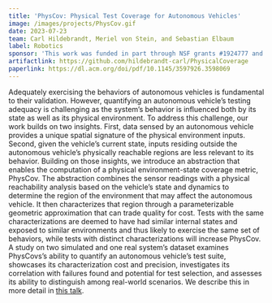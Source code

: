 ```yaml
---
title: 'PhysCov: Physical Test Coverage for Autonomous Vehicles'
image: /images/projects/PhysCov.gif
date: 2023-07-23
team: Carl Hildebrandt, Meriel von Stein, and Sebastian Elbaum
label: Robotics
sponsor: 'This work was funded in part through NSF grants #1924777 and #1909414, and AFOSR grant #FA9550-21-1-0164.'
artifactlink: https://github.com/hildebrandt-carl/PhysicalCoverage
paperlink: https://dl.acm.org/doi/pdf/10.1145/3597926.3598069
---
```


Adequately exercising the behaviors of autonomous vehicles is fundamental to their validation. However, quantifying an autonomous vehicle’s testing adequacy is challenging as the system’s behavior is influenced both by its state as well as its physical environment. To address this challenge, our work builds on two insights. First, data sensed by an autonomous vehicle provides a unique spatial signature of the physical environment inputs. Second, given the vehicle’s current state, inputs residing outside the autonomous vehicle’s physically reachable regions are less relevant to its behavior. Building on those insights, we introduce an abstraction that enables the computation of a physical environment-state coverage metric, PhysCov. The abstraction combines the sensor readings with a physical reachability analysis based on the vehicle’s state and dynamics to determine the region of the environment that may affect the autonomous vehicle. It then characterizes that region through a parameterizable geometric approximation that can trade quality for cost. Tests with the same characterizations are deemed to have had similar internal states and exposed to similar environments and thus likely to exercise the same set of behaviors, while tests with distinct characterizations will increase PhysCov. A study on two simulated and one real system’s dataset examines PhysCovs’s ability to quantify an autonomous vehicle’s test suite, showcases its characterization cost and precision, investigates its correlation with failures found and potential for test selection, and assesses its ability to distinguish among real-world scenarios. We describe this in more detail in [this talk](https://www.youtube.com/watch?v=NAGcOydSh6s).